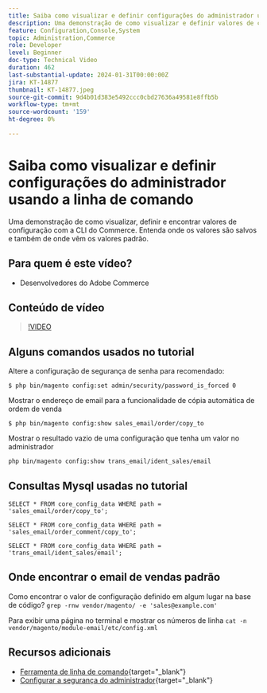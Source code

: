 ```yaml
---
title: Saiba como visualizar e definir configurações do administrador usando a linha de comando
description: Uma demonstração de como visualizar e definir valores de configuração usando a linha de comando
feature: Configuration,Console,System
topic: Administration,Commerce
role: Developer
level: Beginner
doc-type: Technical Video
duration: 462
last-substantial-update: 2024-01-31T00:00:00Z
jira: KT-14877
thumbnail: KT-14877.jpeg
source-git-commit: 9d4b01d383e5492ccc0cbd27636a49581e8ffb5b
workflow-type: tm+mt
source-wordcount: '159'
ht-degree: 0%

---
```



# Saiba como visualizar e definir configurações do administrador usando a linha de comando

Uma demonstração de como visualizar, definir e encontrar valores de configuração com a CLI do Commerce. Entenda onde os valores são salvos e também de onde vêm os valores padrão.

## Para quem é este vídeo?

- Desenvolvedores do Adobe Commerce

## Conteúdo de vídeo

>[!VIDEO](https://video.tv.adobe.com/v/3427123?&learn=on)

## Alguns comandos usados no tutorial

Altere a configuração de segurança de senha para recomendado:

`$ php bin/magento config:set admin/security/password_is_forced 0`

Mostrar o endereço de email para a funcionalidade de cópia automática de ordem de venda

`$ php bin/magento config:show sales_email/order/copy_to`

Mostrar o resultado vazio de uma configuração que tenha um valor no administrador

`php bin/magento config:show trans_email/ident_sales/email`

## Consultas Mysql usadas no tutorial

```
SELECT * FROM core_config_data WHERE path = 'sales_email/order/copy_to';

SELECT * FROM core_config_data WHERE path = 'sales_email/order_comment/copy_to';

SELECT * FROM core_config_data WHERE path = 'trans_email/ident_sales/email';
```

## Onde encontrar o email de vendas padrão

Como encontrar o valor de configuração definido em algum lugar na base de código?
`grep -rnw vendor/magento/ -e 'sales@example.com'`

Para exibir uma página no terminal e mostrar os números de linha `cat -n vendor/magento/module-email/etc/config.xml`

## Recursos adicionais

- [Ferramenta de linha de comando](https://experienceleague.adobe.com/docs/commerce-operations/configuration-guide/cli/config-cli.html){target="_blank"}
- [Configurar a segurança do administrador](https://experienceleague.adobe.com/docs/commerce-admin/systems/security/security-admin.html){target="_blank"}
